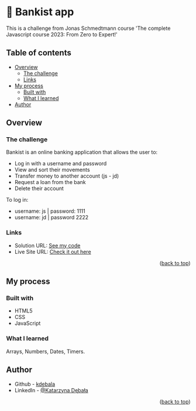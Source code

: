 # 💸 Bankist app

This is a challenge from Jonas Schmedtmann course 'The complete Javascript course 2023: From Zero to Expert!'

## Table of contents

- [Overview](#overview)
  - [The challenge](#the-challenge)
  - [Links](#links)
- [My process](#my-process)
  - [Built with](#built-with)
  - [What I learned](#what-i-learned)
- [Author](#author)

## Overview

### The challenge

Bankist is an online banking application that allows the user to:

- Log in with a username and password
- View and sort their movements
- Transfer money to another account (js - jd)
- Request a loan from the bank
- Delete their account

To log in:

- username: js | password: 1111
- username: jd | password 2222

### Links

- Solution URL: [See my code](https://github.com/kdebala/bankist-app)
- Live Site URL: [Check it out here](https://kdebala.github.io/bankist-app/)

<p align="right">(<a href="#top">back to top</a>)</p>

## My process

### Built with

- HTML5
- CSS
- JavaScript

### What I learned

Arrays, Numbers, Dates, Timers.

## Author

- Github - [kdebala](https://github.com/kdebala)
- LinkedIn - [@Katarzyna Dębała](https://www.linkedin.com/in/kdebala)

<p align="right">(<a href="#top">back to top</a>)</p>

